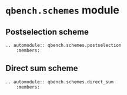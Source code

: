 # `qbench.schemes` module

## Postselection scheme
```{eval-rst} 
.. automodule:: qbench.schemes.postselection
    :members: 
```

## Direct sum scheme
```{eval-rst} 
.. automodule:: qbench.schemes.direct_sum
    :members: 
```
